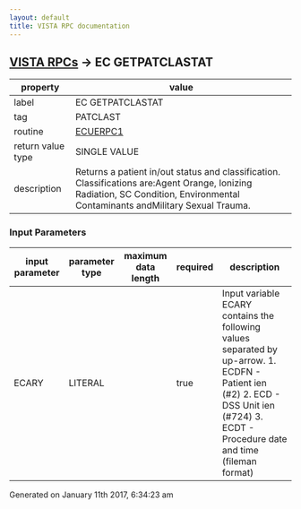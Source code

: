 ```yaml
---
layout: default
title: VISTA RPC documentation
---
```




## [VISTA RPCs](TableOfContent.md) &#8594; EC GETPATCLASTAT 

 property | value 
--- | --- 
 label | EC GETPATCLASTAT
 tag | PATCLAST
 routine | [ECUERPC1](http://code.osehra.org/dox/Routine_ECUERPC1_source.html)
 return value type | SINGLE VALUE
 description | Returns a patient in/out status and classification. Classifications are:Agent Orange, Ionizing Radiation, SC Condition, Environmental Contaminants andMilitary Sexual Trauma.

### Input Parameters

| input parameter | parameter type | maximum data length | required | description | 
| --- | --- | --- | --- | --- | 
| ECARY | LITERAL |  | true | Input variable ECARY contains the following values separated by up-arrow.  1. ECDFN - Patient ien (#2)  2. ECD   - DSS Unit ien (#724)  3. ECDT  - Procedure date and time (fileman format) | 




Generated on January 11th 2017, 6:34:23 am